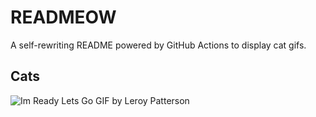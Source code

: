 # READMEOW

A self-rewriting README powered by GitHub Actions to display cat gifs.

## Cats

![Im Ready Lets Go GIF by Leroy Patterson](https://media3.giphy.com/media/CjmvTCZf2U3p09Cn0h/200.gif?cid=9acd02dao37bxs8ky8qpgtteue9y0wwru7ojakj1btt3pksk&ep=v1_gifs_search&rid=200.gif&ct=g)
